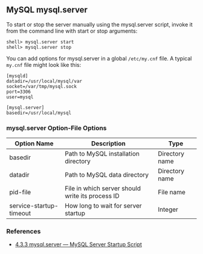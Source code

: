 ## MySQL mysql.server

To start or stop the server manually using the mysql.server script, invoke it from the command line with start or stop arguments:
```
shell> mysql.server start
shell> mysql.server stop
```

You can add options for mysql.server in a global `/etc/my.cnf` file. A typical `my.cnf` file might look like this:
```
[mysqld]
datadir=/usr/local/mysql/var
socket=/var/tmp/mysql.sock
port=3306
user=mysql

[mysql.server]
basedir=/usr/local/mysql
```

### mysql.server Option-File Options

Option Name | Description | Type
---|---|---
basedir | Path to MySQL installation directory | Directory name
datadir | Path to MySQL data directory | Directory name
pid-file | File in which server should write its process ID | File name
service-startup-timeout | How long to wait for server startup | Integer

### References
- [4.3.3 mysql.server — MySQL Server Startup Script](https://dev.mysql.com/doc/refman/5.6/en/mysql-server.html)
